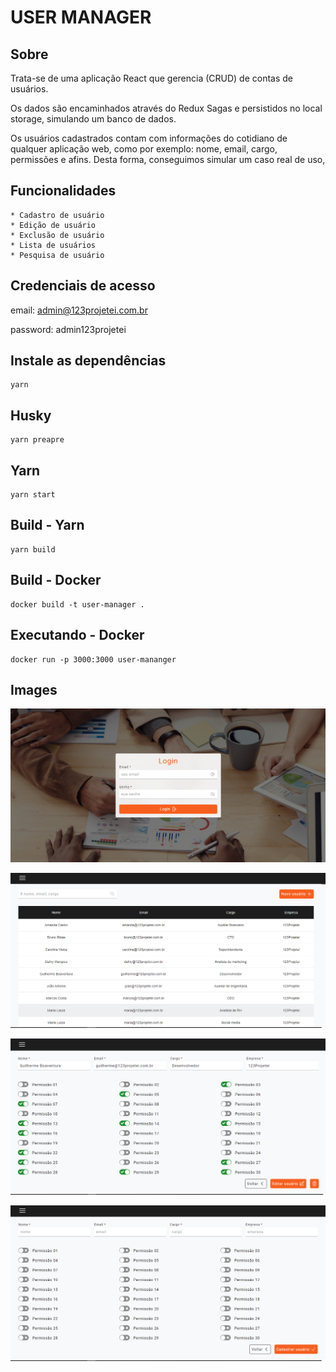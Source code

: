 # USER MANAGER

## Sobre

Trata-se de uma aplicação React que gerencia (CRUD) de contas de usuários.

Os dados são encaminhados através do Redux Sagas e persistidos no local storage, simulando um banco de dados.

Os usuários cadastrados contam com informações do cotidiano de qualquer aplicação web, como por exemplo: nome, email, cargo, permissões e afins. Desta forma, conseguimos simular um caso real de uso,

## Funcionalidades

    * Cadastro de usuário
    * Edição de usuário
    * Exclusão de usuário
    * Lista de usuários
    * Pesquisa de usuário

## Credenciais de acesso

email: admin@123projetei.com.br

password: admin123projetei

## Instale as dependências

```
yarn
```

## Husky

```
yarn preapre
```

## Yarn

```
yarn start
```

## Build - Yarn

```
yarn build
```

## Build - Docker

```
docker build -t user-manager .
```

## Executando - Docker

```
docker run -p 3000:3000 user-mananger
```

## Images

![banner](./src/assets/img/login.png)

![banner](./src/assets/img/users.png)

![banner](./src/assets/img/details.png)

![banner](./src/assets/img/register.png)
